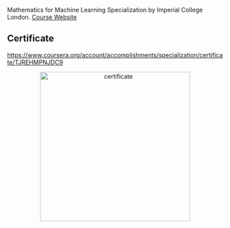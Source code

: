 Mathematics for Machine Learning Specialization by Imperial College London. [Course Website](https://www.coursera.org/specializations/mathematics-machine-learning?)

## Certificate

https://www.coursera.org/account/accomplishments/specialization/certificate/TJREHMPNJDC9

<p align="center">
<img src="/certificate.pdf" alt="certificate" height="350">
</p>